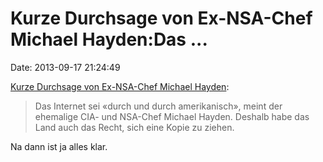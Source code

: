 Kurze Durchsage von Ex-NSA-Chef Michael Hayden:Das \...
=======================================================

Date: 2013-09-17 21:24:49

[Kurze Durchsage von Ex-NSA-Chef Michael
Hayden](http://www.computerworld.ch/news/security/artikel/ex-nsa-chef-das-internet-gehoert-uns-64237/):

> Das Internet sei «durch und durch amerikanisch», meint der ehemalige
> CIA- und NSA-Chef Michael Hayden. Deshalb habe das Land auch das
> Recht, sich eine Kopie zu ziehen.

Na dann ist ja alles klar.
